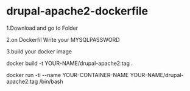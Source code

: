 # drupal-apache2-dockerfile

1.Download and go to Folder

2.on Dockerfil Write your MYSQLPASSWORD

3.build your docker image

docker build -t YOUR-NAME/drupal-apache2:tag .

docker run -ti --name YOUR-CONTAINER-NAME YOUR-NAME/drupal-apache2:tag /bin/bash
